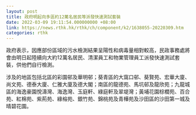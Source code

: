 ```yaml
---
layout: post
title: 政府明起向多區約12萬名居民等派發快速測試套裝
date: 2022-03-09 19:11:54.000000000 +08:00
link: https://news.rthk.hk/rthk/ch/component/k2/1638055-20220309.htm
categories: rthk
---
```


政府表示，因應部份區域的污水檢測結果呈陽性和病毒量相對較高，民政事務處將會由明日起陸續向大約12萬名居民、清潔員工和物業管理員工派發快速測試套裝，供他們自行檢測。

涉及的地區包括北區的彩園邨及華明邨；葵青區的大窩口邨、葵賢苑、宏華大廈、尚文苑、德泰大廈、仁雅大廈及德大閣；南區的龍德苑、馬坑邨及龍欣苑；九龍城區的海逸豪園悅濤灣、海逸灣、玉庭軒、綠庭軒及翠堤灣；黃埔花園棕櫚苑、百合苑、紅棉苑、紫荊苑、綠榕苑、銀竹苑、錦桃苑及青樺苑及沙田區的沙田第一城及晴碧花園。
